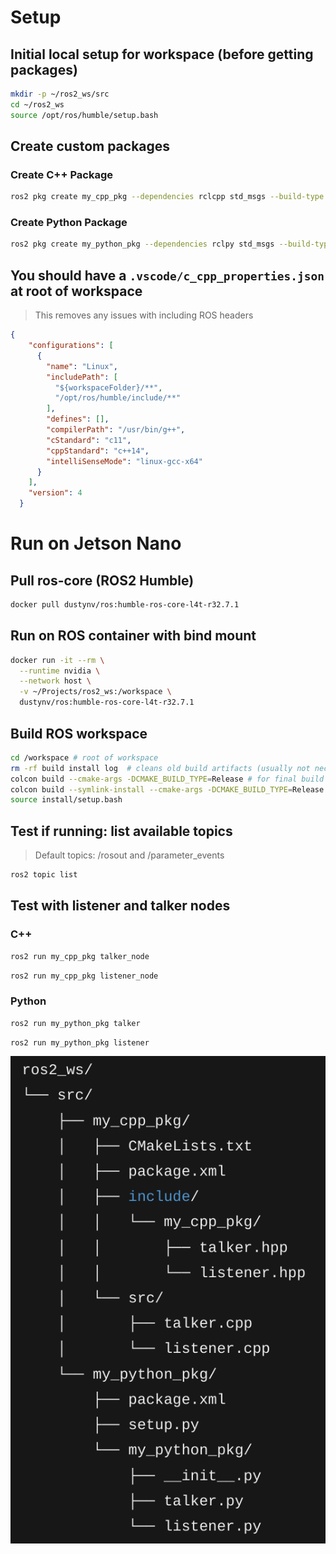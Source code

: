
# Setup

## Initial local setup for workspace (before getting packages)
```bash
mkdir -p ~/ros2_ws/src
cd ~/ros2_ws
source /opt/ros/humble/setup.bash
```

## Create custom packages
### Create C++ Package
```bash
ros2 pkg create my_cpp_pkg --dependencies rclcpp std_msgs --build-type ament_cmake --license MIT
```

### Create Python Package
```bash
ros2 pkg create my_python_pkg --dependencies rclpy std_msgs --build-type ament_python --license MIT
```

## You should have a `.vscode/c_cpp_properties.json` at root of workspace
> This removes any issues with including ROS headers
```json
{
    "configurations": [
      {
        "name": "Linux",
        "includePath": [
          "${workspaceFolder}/**",
          "/opt/ros/humble/include/**"
        ],
        "defines": [],
        "compilerPath": "/usr/bin/g++",
        "cStandard": "c11",
        "cppStandard": "c++14",
        "intelliSenseMode": "linux-gcc-x64"
      }
    ],
    "version": 4
  }
```

# Run on Jetson Nano 
## Pull ros-core (ROS2 Humble)
```bash
docker pull dustynv/ros:humble-ros-core-l4t-r32.7.1
```
## Run on ROS container with bind mount
```bash
docker run -it --rm \
  --runtime nvidia \
  --network host \
  -v ~/Projects/ros2_ws:/workspace \
  dustynv/ros:humble-ros-core-l4t-r32.7.1
```
## Build ROS workspace
```bash
cd /workspace # root of workspace
rm -rf build install log  # cleans old build artifacts (usually not necessary)
colcon build --cmake-args -DCMAKE_BUILD_TYPE=Release # for final build
colcon build --symlink-install --cmake-args -DCMAKE_BUILD_TYPE=Release # for developing
source install/setup.bash
```
## Test if running: list available topics
> Default topics: /rosout and /parameter_events
```bash
ros2 topic list
```
## Test with listener and talker nodes
### C++
```bash
ros2 run my_cpp_pkg talker_node
```
```bash
ros2 run my_cpp_pkg listener_node
```

### Python
```bash
ros2 run my_python_pkg talker
```
```bash
ros2 run my_python_pkg listener
```

![Alt text](public/folder_structure.png)